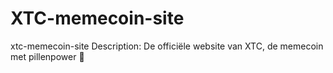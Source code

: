 # XTC-memecoin-site
xtc-memecoin-site  Description: De officiële website van XTC, de memecoin met pillenpower 💊
